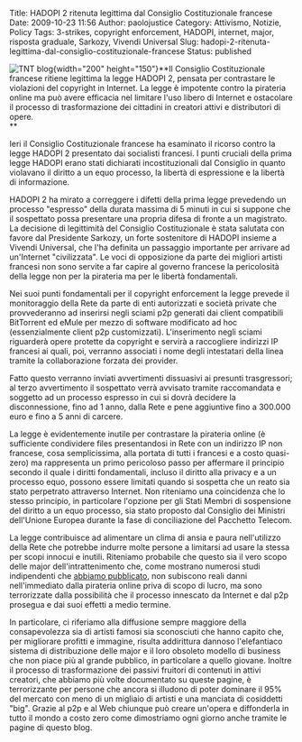 Title: HADOPI 2 ritenuta legittima dal Consiglio Costituzionale francese
Date: 2009-10-23 11:56
Author: paolojustice
Category: Attivismo, Notizie, Policy
Tags: 3-strikes, copyright enforcement, HADOPI, internet, major, risposta graduale, Sarkozy, Vivendi Universal
Slug: hadopi-2-ritenuta-legittima-dal-consiglio-costituzionale-francese
Status: published

![TNT blog](http://blog.tntvillage.scambioetico.org/wp-content/uploads/2009/08/180courtHammer.jpg){width="200" height="150"}**Il Consiglio Costituzionale francese ritiene legittima la legge HADOPI 2, pensata per contrastare le violazioni del copyright in Internet. La legge è impotente contro la pirateria online ma può avere efficacia nel limitare l'uso libero di Internet e ostacolare il processo di trasformazione dei cittadini in creatori attivi e distributori di opere.  
**

**<!--more-->**

Ieri il Consiglio Costituzionale francese ha esaminato il ricorso contro la legge HADOPI 2 presentato dai socialisti francesi. I punti cruciali della prima legge HADOPI erano stati dichiarati incostituzionali dal Consiglio in quanto violavano il diritto a un equo processo, la libertà di espressione e la libertà di informazione.

HADOPI 2 ha mirato a correggere i difetti della prima legge prevedendo un processo "espresso" della durata massima di 5 minuti in cui si suppone che il sospettato possa presentare una propria difesa di fronte a un magistrato. La decisione di legittimità del Consiglio Costituzionale è stata salutata con favore dal Presidente Sarkozy, un forte sostenitore di HADOPI insieme a Vivendi Universal, che l'ha definita un passaggio importante per arrivare ad un'Internet "civilizzata". Le voci di opposizione da parte dei migliori artisti francesi non sono servite a far capire al governo francese la pericolosità della legge non per la pirateria ma per le libertà fondamentali.

Nei suoi punti fondamentali per il copyright enforcement la legge prevede il monitoraggio della Rete da parte di enti autorizzati e società private che provvederanno ad inserirsi negli sciami p2p generati dai client compatibili BitTorrent ed eMule per mezzo di software modificato ad hoc (essenzialmente client p2p customizzati). L'inserimento negli sciami riguarderà opere protette da copyright e servirà a raccogliere indirizzi IP francesi ai quali, poi, verranno associati i nome degli intestatari della linea tramite la collaborazione forzata dei provider.

Fatto questo verranno inviati avvertimenti dissuasivi ai presunti trasgressori; al terzo avvertimento il sospettato verrà avvisato tramite raccomandata e soggetto ad un processo espresso in cui si dovrà decidere la disconnessione, fino ad 1 anno, dalla Rete e pene aggiuntive fino a 300.000 euro e fino a 5 anni di carcere.

La legge è evidentemente inutile per contrastare la pirateria online (è sufficiente condividere files presentandosi in Rete con un indirizzo IP non francese, cosa semplicissima, alla portata di tutti i francesi e a costo quasi-zero) ma rappresenta un primo pericoloso passo per affermare il principio secondo il quale i diritti fondamentali, incluso il diritto alla privacy e a un processo equo, possono essere limitati quando si sospetta che un reato sia stato perpetrato attraverso Internet. Non riteniamo una coincidenza che lo stesso principio, in particolare l'opzione per gli Stati Membri di sospensione del diritto a un equo processo, sia stato proposto dal Consiglio dei Ministri dell'Unione Europea durante la fase di conciliazione del Pacchetto Telecom.

La legge contribuisce ad alimentare un clima di ansia e paura nell'utilizzo della Rete che potrebbe indurre molte persone a limitarsi ad usare la stessa per scopi innocui e inutili. Riteniamo probabile che questo sia il vero scopo delle major dell'intrattenimento che, come mostrano numerosi studi indipendenti che [abbiamo pubblicato](http://blog.tntvillage.scambioetico.org/?p=3544), non subiscono reali danni nell'immediato dalla pirateria online priva di scopo di lucro, ma sono terrorizzate dalla possibilità che il processo innescato da Internet e dal p2p prosegua e dai suoi effetti a medio termine.

In particolare, ci riferiamo alla diffusione sempre maggiore della consapevolezza sia di artisti famosi sia sconosciuti che hanno capito che, per migliorare profitti e immagine, risulta addirittura dannoso l'elefantiaco sistema di distribuzione delle major e il loro obsoleto modello di business che non piace più al grande pubblico, in particolare a quello giovane. Inoltre il processo di trasformazione dei passivi fruitori di contenuti in attivi creatori, che abbiamo più volte documentato su queste pagine, è terrorizzante per persone che ancora si illudono di poter dominare il 95% del mercato con meno di un migliaio di artisti e una manciata di cosiddetti "big". Grazie al p2p e al Web chiunque può creare un'opera e diffonderla in tutto il mondo a costo zero come dimostriamo ogni giorno anche tramite le pagine di questo blog.
